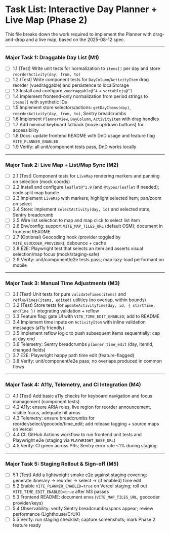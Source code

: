 # Task List: Interactive Day Planner + Live Map (Phase 2)

This file breaks down the work required to implement the Planner with drag-and-drop and a live map, based on the 2025-08-12 spec.

---

### Major Task 1: Draggable Day List (M1)

- [ ] 1.1 (Test) Write unit tests for normalization to `items[]` per day and store `reorderActivity(day, from, to)`
- [ ] 1.2 (Test) Write component tests for `DayColumn`/`ActivityItem` drag reorder (vuedraggable) and persistence to localStorage
- [ ] 1.3 Install and configure `vuedraggable@^4` + `sortablejs@^1`
- [ ] 1.4 Implement frontend-only normalization from period strings to `items[]` with synthetic IDs
- [ ] 1.5 Implement store selectors/actions: `getDayItems(day)`, `reorderActivity(day, from, to)`, Sentry breadcrumbs
- [ ] 1.6 Implement `PlannerView`, `DayColumn`, `ActivityItem` with drag handles
- [ ] 1.7 Add minimal keyboard fallback (move up/down buttons) for accessibility
- [ ] 1.8 Docs: update frontend README with DnD usage and feature flag `VITE_PLANNER_ENABLED`
- [ ] 1.9 Verify: all unit/component tests pass, DnD works locally

---

### Major Task 2: Live Map + List/Map Sync (M2)

- [ ] 2.1 (Test) Component tests for `LiveMap` rendering markers and panning on selection (mock coords)
- [ ] 2.2 Install and configure `leaflet@^1.9` (and `@types/leaflet` if needed); code split map bundle
- [ ] 2.3 Implement `LiveMap` with markers; highlight selected item; pan/zoom on select
- [ ] 2.4 Store: implement `selectActivity(day, id)` and selected state; Sentry breadcrumb
- [ ] 2.5 Wire list selection to map and map click to select list item
- [ ] 2.6 Env/config: support `VITE_MAP_TILES_URL` (default OSM); document in frontend README
- [ ] 2.7 (Optional) Geocoding hook (provider toggled by `VITE_GEOCODER_PROVIDER`); debounce + cache
- [ ] 2.8 E2E: Playwright test that selects an item and asserts visual selection/map focus (mock/staging-safe)
- [ ] 2.9 Verify: unit/component/e2e tests pass; map lazy-load performant on mobile

---

### Major Task 3: Manual Time Adjustments (M3)

- [ ] 3.1 (Test) Unit tests for pure `validateTimes(items)` and `reflowTimes(items, edited)` utilities (no overlap, within bounds)
- [ ] 3.2 (Test) Store tests for `updateActivityTime(day, id, { startTime, endTime })` integrating validation + reflow
- [ ] 3.3 Feature flag: gate UI with `VITE_TIME_EDIT_ENABLED`; add to README
- [ ] 3.4 Implement time inputs on `ActivityItem` with inline validation messages (a11y friendly)
- [ ] 3.5 Implement reflow logic to push subsequent items sequentially; cap at day end
- [ ] 3.6 Telemetry: Sentry breadcrumbs `planner:time_edit` (day, itemId, changed fields)
- [ ] 3.7 E2E: Playwright happy path time edit (feature-flagged)
- [ ] 3.8 Verify: unit/component/e2e pass; no overlaps produced in common flows

---

### Major Task 4: A11y, Telemetry, and CI Integration (M4)

- [ ] 4.1 (Test) Add basic a11y checks for keyboard navigation and focus management (component tests)
- [ ] 4.2 A11y: ensure ARIA roles, live region for reorder announcement, visible focus, adequate hit areas
- [ ] 4.3 Telemetry: ensure breadcrumbs for reorder/select/geocode/time_edit; add release tagging + source maps on Vercel
- [ ] 4.4 CI: GitHub Actions workflow to run frontend unit tests and Playwright e2e (staging via `PLAYWRIGHT_BASE_URL`)
- [ ] 4.5 Verify: CI green across PRs; Sentry error rate <1% during staging

---

### Major Task 5: Staging Rollout & Sign-off (M5)

- [ ] 5.1 (Test) Add a lightweight smoke e2e against staging covering: generate itinerary → reorder → select → (if enabled) time edit
- [ ] 5.2 Enable `VITE_PLANNER_ENABLED=true` on Vercel staging; roll out `VITE_TIME_EDIT_ENABLED=true` after M3 passes
- [ ] 5.3 Frontend README: document envs (`VITE_MAP_TILES_URL`, geocoder provider/keys)
- [ ] 5.4 Observability: verify Sentry breadcrumbs/spans appear; review performance (Lighthouse/CrUX)
- [ ] 5.5 Verify: run staging checklist; capture screenshots; mark Phase 2 feature ready
